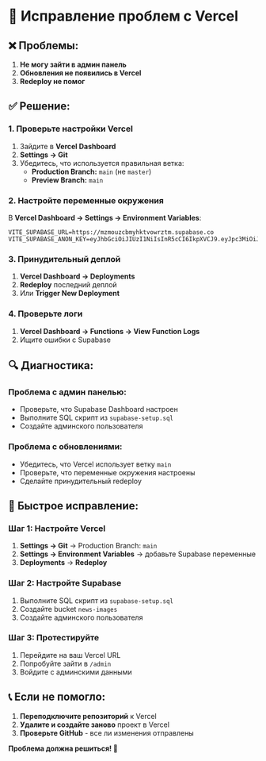 # 🔧 Исправление проблем с Vercel

## ❌ Проблемы:
1. **Не могу зайти в админ панель**
2. **Обновления не появились в Vercel**
3. **Redeploy не помог**

## ✅ Решение:

### 1. **Проверьте настройки Vercel**
1. Зайдите в **Vercel Dashboard**
2. **Settings → Git**
3. Убедитесь, что используется правильная ветка:
   - **Production Branch:** `main` (не `master`)
   - **Preview Branch:** `main`

### 2. **Настройте переменные окружения**
В **Vercel Dashboard → Settings → Environment Variables**:

```
VITE_SUPABASE_URL=https://mzmouzcbmyhktvowrztm.supabase.co
VITE_SUPABASE_ANON_KEY=eyJhbGciOiJIUzI1NiIsInR5cCI6IkpXVCJ9.eyJpc3MiOiJzdXBhYmFzZSIsInJlZiI6Im16bW91emNibXloa3R2b3dyenRtIiwicm9sZSI6ImFub24iLCJpYXQiOjE3NjExMjk5ODQsImV4cCI6MjA3NjcwNTk4NH0.0DmDT1qiHdB8BpdJGRaGFBGQRgQ3HxZISNYHwp_s8iw
```

### 3. **Принудительный деплой**
1. **Vercel Dashboard → Deployments**
2. **Redeploy** последний деплой
3. Или **Trigger New Deployment**

### 4. **Проверьте логи**
1. **Vercel Dashboard → Functions → View Function Logs**
2. Ищите ошибки с Supabase

## 🔍 Диагностика:

### **Проблема с админ панелью:**
- Проверьте, что Supabase Dashboard настроен
- Выполните SQL скрипт из `supabase-setup.sql`
- Создайте админского пользователя

### **Проблема с обновлениями:**
- Убедитесь, что Vercel использует ветку `main`
- Проверьте, что переменные окружения настроены
- Сделайте принудительный redeploy

## 🚀 Быстрое исправление:

### **Шаг 1: Настройте Vercel**
1. **Settings → Git** → Production Branch: `main`
2. **Settings → Environment Variables** → добавьте Supabase переменные
3. **Deployments** → **Redeploy**

### **Шаг 2: Настройте Supabase**
1. Выполните SQL скрипт из `supabase-setup.sql`
2. Создайте bucket `news-images`
3. Создайте админского пользователя

### **Шаг 3: Протестируйте**
1. Перейдите на ваш Vercel URL
2. Попробуйте зайти в `/admin`
3. Войдите с админскими данными

## 📞 Если не помогло:
1. **Переподключите репозиторий** к Vercel
2. **Удалите и создайте заново** проект в Vercel
3. **Проверьте GitHub** - все ли изменения отправлены

**Проблема должна решиться! 🚀**
